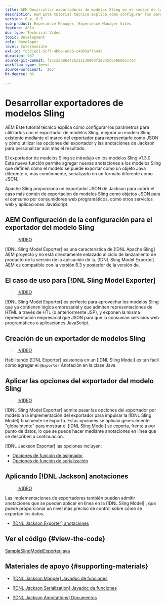```yaml
---
title: AEM Desarrollar exportadores de modelos Sling en el sector de la
description: AEM Este tutorial técnico explica cómo configurar los parámetros para utilizarlos con el exportador de modelos Sling, mejorar un modelo Sling existente mediante el marco del exportador para representarlo como JSON y cómo utilizar las opciones del exportador y las anotaciones de Jackson para personalizar aún más el resultado.
version: 6.4, 6.5
sub-product: Experience Manager, Experience Manager Sites
feature: APIs
doc-type: Technical Video
topic: Development
role: Developer
level: Intermediate
exl-id: fc321ed1-5cf7-4bbe-adc6-c4905af7b43c
duration: 957
source-git-commit: f23c2ab86d42531113690df2e342c65060b5c7cd
workflow-type: tm+mt
source-wordcount: '363'
ht-degree: 0%

---
```


# Desarrollar exportadores de modelos Sling

AEM Este tutorial técnico explica cómo configurar los parámetros para utilizarlos con el exportador de modelos Sling, mejorar un modelo Sling existente mediante el marco del exportador para representarlo como JSON y cómo utilizar las opciones del exportador y las anotaciones de Jackson para personalizar aún más el resultado.

El exportador de modelos Sling se introdujo en los modelos Sling v1.3.0. Esta nueva función permite agregar nuevas anotaciones a los modelos Sling que definen cómo el modelo se puede exportar como un objeto Java diferente o, más comúnmente, serializarlo en un formato diferente como JSON.

Apache Sling proporciona un exportador JSON de Jackson para cubrir el caso más común de exportación de modelos Sling como objetos JSON para el consumo por consumidores web programáticos, como otros servicios web y aplicaciones JavaScript.

## AEM Configuración de la configuración para el exportador del modelo Sling

>[!VIDEO](https://video.tv.adobe.com/v/16862?quality=12&learn=on)

[!DNL Sling Model Exporter] es una característica de [!DNL Apache Sling] AEM proyecto y no está directamente enlazado al ciclo de lanzamiento de producto de la versión de la aplicación de la. [!DNL Sling Model Exporter] AEM es compatible con la versión 6.3 y posterior de la versión de.

## El caso de uso para [!DNL Sling Model Exporter]

>[!VIDEO](https://video.tv.adobe.com/v/16863?quality=12&learn=on)

[!DNL Sling Model Exporter] es perfecto para aprovechar los modelos Sling que ya contienen lógica empresarial y que admiten representaciones de HTML a través de HTL (o anteriormente JSP), y exponen la misma representación empresarial que JSON para que la consuman servicios web programáticos o aplicaciones JavaScript.

## Creación de un exportador de modelos Sling

>[!VIDEO](https://video.tv.adobe.com/v/16864?quality=12&learn=on)

Habilitando [!DNL Exporter] asistencia en un [!DNL Sling Model] es tan fácil como agregar el `@Exporter` Anotación en la clase Java.

## Aplicar las opciones del exportador del modelo Sling

>[!VIDEO](https://video.tv.adobe.com/v/16865?quality=12&learn=on)

[!DNL Sling Model Exporter] admite pasar las opciones del exportador por modelo a la implementación del exportador para impulsar la [!DNL Sling Model] finalmente se exporta. Estas opciones se aplican generalmente &quot;globalmente&quot; para mostrar el [!DNL Sling Model] se exporta, frente a por punto de datos, lo que se puede hacer mediante anotaciones en línea que se describen a continuación.

[!DNL Jackson Exporter] las opciones incluyen:

* [Opciones de función de asignador](https://static.javadoc.io/com.fasterxml.jackson.core/jackson-databind/2.8.5/com/fasterxml/jackson/databind/MapperFeature.html)
* [Opciones de función de serialización](https://static.javadoc.io/com.fasterxml.jackson.core/jackson-databind/2.8.5/com/fasterxml/jackson/databind/SerializationFeature.html)

## Aplicando [!DNL Jackson] anotaciones

>[!VIDEO](https://video.tv.adobe.com/v/16866?quality=12&learn=on)

Las implementaciones de exportadores también pueden admitir anotaciones que se pueden aplicar en línea en la [!DNL Sling Model] , que puede proporcionar un nivel más preciso de control sobre cómo se exportan los datos.

* [[!DNL Jackson Exporter] anotaciones](https://github.com/FasterXML/jackson-annotations/wiki/Jackson-Annotations)

## Ver el código {#view-the-code}

[SampleSlingModelExporter.java](https://github.com/Adobe-Consulting-Services/acs-aem-samples/blob/master/core/src/main/java/com/adobe/acs/samples/models/SampleSlingModelExporter.java)

## Materiales de apoyo {#supporting-materials}

* [[!DNL Jackson Mapper] Javadoc de funciones](https://static.javadoc.io/com.fasterxml.jackson.core/jackson-databind/2.8.5/com/fasterxml/jackson/databind/MapperFeature.html)
* [[!DNL Jackson Serialization] Javadoc de funciones](https://static.javadoc.io/com.fasterxml.jackson.core/jackson-databind/2.8.5/com/fasterxml/jackson/databind/SerializationFeature.html)

* [[!DNL Jackson Annotations] Documentos](https://github.com/FasterXML/jackson-annotations/wiki/Jackson-Annotations)
